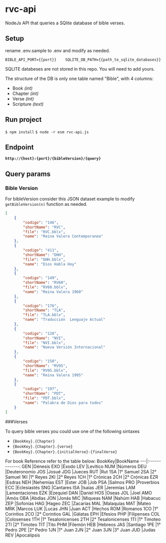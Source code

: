 # rvc-api

NodeJs API that queries a SQlite database of bible verses.

## Setup

rename .env.sample to .env and modify as needed.

`BIBLE_API_PORT={{port}}    SQLITE_DB_PATH={{path_to_sqlite_databases}}`

SQLITE databeses are not stored in this repo. You will need to add yours.

The structure of the DB is only one table named "Bible", with 4 columns:

* Book _(int)_
* Chapter _(int)_
* Verse _(int)_
* Scripture _(text)_

## Run project

`$ npm install`
`$ node -r esm rvc-api.js`

## Endpoint

**`http://{host}:{port}/{bibleVersion}/{query}`**

## Query params

### Bible Version

For bibleVersion consider this JSON dataset example to modify ```getBibleVersion(n)``` function as needed.

```JSON
[
    {
        "codigo": "146",
        "shortName": "RVC",
        "file": "RVC.bblx",
        "name": "Reina Valera Contemporanea"
    },
    {
        "codigo": "411",
        "shortName": "DHH",
        "file": "DHH.bblx",
        "name": "Dios Habla Hoy"
    },
    {
        "codigo": "149",
        "shortName": "RV60",
        "file": "RV60.bblx",
        "name": "Reina Valera 1960"
    },
    {
        "codigo": "176",
        "shortName": "TLA",
        "file": "TLA.bblx",
        "name": "Traducción  Lenguaje Actual"
    },
    {
        "codigo": "128",
        "shortName": "NVI",
        "file": "NVI.bblx",
        "name": "Nueva Versión Internacional"
    },
    {
        "codigo": "150",
        "shortName": "RV95",
        "file": "RV95.bblx",
        "name": "Reina Valera 1995"
    },
    {
        "codigo": "197",
        "shortName": "PDT",
        "file": "PDT.bblx",
        "name": "Palabra de Dios para todos"
    }
]
```

###Verses

To query bible verses you could use one of the following sintaxes

* `{BookKey}.{Chapter}`
* `{BookKey}.{Chapter}.{verse}`
* `{BookKey}.{Chapter}.{initialVerse}-{finalVerse}`

For book Reference refer to the table below:
BookKey|BookName
---|:-------------:
GEN |Génesis
EXO |Éxodo
LEV |Levítico
NUM |Números
DEU |Deuteronomio
JOS |Josué
JDG |Jueces
RUT |Rut
1SA |1° Samuel
2SA |2° Samuel
1KI |1° Reyes
2KI |2° Reyes
1CH |1° Crónicas
2CH |2° Crónicas
EZR |Esdras
NEH |Nehemías
EST |Ester
JOB |Job
PSA |Salmos
PRO |Proverbios
ECC |Eclesiastés
SNG |Cantares
ISA |Isaías
JER |Jeremías
LAM |Lamentaciones
EZK |Ezequiel
DAN |Daniel
HOS |Oseas
JOL |Joel
AMO |Amós
OBA |Abdías
JON |Jonás
MIC |Miqueas
NAM |Nahúm
HAB |Habacuc
ZEP |Sofonías
HAG |Hageo
ZEC |Zacarías
MAL |Malaquías
MAT |Mateo
MRK |Marcos
LUK |Lucas
JHN |Juan
ACT |Hechos
ROM |Romanos
1CO |1° Corintios
2CO |2° Corintios
GAL |Gálatas
EPH |Efesios
PHP |Filipenses
COL |Colosenses
1TH |1° Tesalonicenses
2TH |2° Tesalonicenses
1TI |1° Timoteo
2TI |2° Timoteo
TIT |Tito
PHM |Filemón
HEB |Hebreos
JAS |Santiago
1PE |1° Pedro
2PE |2° Pedro
1JN |1° Juan
2JN |2° Juan
3JN |3° Juan
JUD |Judas
REV |Apocalipsis
